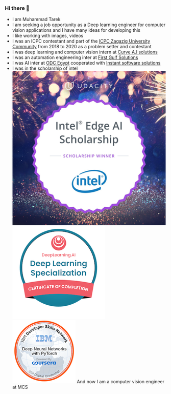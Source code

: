 ### Hi there 👋
- I am Muhammad Tarek
- I am seeking a job opportunity as a Deep learning engineer for computer vision applications and I have many ideas for developing this
- I like working with images, videos 
- I was an ICPC contestant and part of the [ICPC Zagazig University Community](https://www.linkedin.com/company/acmzu/) from 2018 to 2020 as a problem setter and contestant
- I was deep learning and computer vision intern at [Curve A.I solutions](https://curveaisolutions.com/)
- I was an automation engineering inter at [First Gulf Solutions](https://www.firstgulfsolutions.com/)
- I was AI inter at [ODC Egypt](https://www.linkedin.com/company/orange-digital-center-egypt/) cooperated with [Instant software solutions](https://www.linkedin.com/company/instantsoftwaresolution/) 
- I was in the scholarship of intel
 ![Intel Scholarship](Intel-Scholarship%2B2020%402x.jpg)
 ![Deep learning specialization badge from Coursera](deep-learning-specialization.png)![Deep Neural Networks with PyTorch badge from IBM](deep-neural-networks-with-pytorch.png)
And now I am a computer vision engineer at MCS
